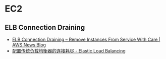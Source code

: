# EC2


## ELB Connection Draining
* [ELB Connection Draining – Remove Instances From Service With Care | AWS News Blog](https://aws.amazon.com/blogs/aws/elb-connection-draining-remove-instances-from-service-with-care/)
* [配置传统负载均衡器的连接耗尽 - Elastic Load Balancing](https://docs.aws.amazon.com/zh_cn/elasticloadbalancing/latest/classic/config-conn-drain.html)
